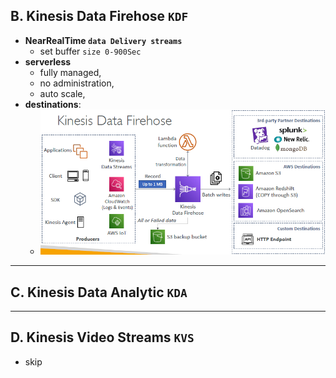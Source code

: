 ## B. Kinesis Data Firehose `KDF`
- **NearRealTime `data Delivery streams`**
  - set buffer `size 0-900Sec`
- **serverless**
  - fully managed, 
  - no administration, 
  - auto scale, 
- **destinations**:
  - ![img_3.png](../99_img/decouple/img_3.png)

---
## C. Kinesis Data Analytic  `KDA`

---
## D. Kinesis Video Streams `KVS`
- skip

